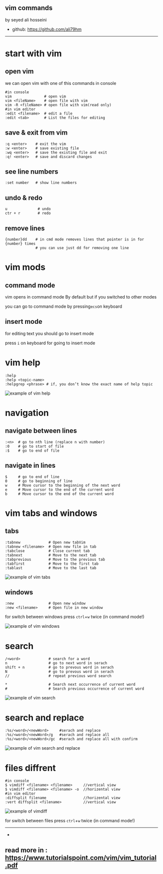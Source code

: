 vim commands
---
by seyed ali hosseini

  - 
    github: https://github.com/ali79hm
---
# start with vim
## open vim
we can open vim with one of this commands in console
```shell
#in console
vim               # open vim
vim <fileName>    # open file with vim
vim -R <fileName> # open file with vim(read only)
#in vim editor
:edit <filename>  # edit a file 
:edit <tab>       # List the files for editing
```
## save & exit from vim

```shell 
:q <enter>    # exit the vim 
:w <enter>    # save existing file 
:wq <enter>   # save the existing file and exit 
:q! <enter>   # save and discard changes
```

## see line numbers

```shell
:set number   # show line numbers
```
## undo & redo
```shell
u              # undo 
ctr + r        # redo
```
## remove lines
```shell
{number}dd    # in cmd mode removes lines that pointer is in for {number} times
              # you can use just dd for removing one line
```
# vim mods
## command mode
vim opens in command mode By default but if you switched to other modes 

you can go to command mode by pressing```ecs```on keyboard 

## insert mode
for editing text you should go to insert mode 

press ```i``` on keyboard for going to insert mode

# vim help
```shell
:help
:help <topic-name>
:helpgrep <phrase> # if, you don’t know the exact name of help topic
```
![example of vim help](picture/vim-help-modes.png "example of vim help")

# navigation

## navigate between lines
 
```shell
:<n>  # go to nth line (replace n with number)
:0    # go to start of file
:$    # go to end of file
```

## navigate in lines

```shell
$     # go to end of line
0     # go to beginning of line
w     # Move cursor to the beginning of the next word
e     # Move cursor to the end of the current word
b     # Move cursor to the end of the current word
```

# vim tabs and windows
## tabs
```shell
:tabnew             # Open new tabVim
:tabnew <filename>  # Open new file in tab
:tabclose           # Close current tab
:tabnext            # Move to the next tab
:tabprevious        # Move to the previous tab
:tabfirst           # Move to the first tab
:tablast            # Move to the last tab
```
![example of vim tabs](picture/vim-tabs.png "example of vim tabs")
## windows
```shell
:new                # Open new window
:new <filename>     # Open file in new window
```
for switch between windows press ```ctrl```+```w``` twice (in command mode!)

![example of vim windows](picture/vim-windows.png "example of vim tabs")

# search
```shell
/<word>             # search for a word 
n                   # go to next word in serach
shift + n           # go to prevous word in serach
N                   # go to prevous word in serach
//                  # repeat previous word search

*                   # Search next occurrence of current word
#                   # Search previous occurrence of current word
```
![example of vim search](picture/vim-search.png "example of vim tabs")
# search and replace
```shell
:%s/<word>/<newWord>     #serach and replace
:%s/<word>/<newWord>/g   #serach and replace all
:%s/<word>/<newWord>/gc  #serach and replace all with confirm
```
![example of vim search and replace](picture/vim-searchandreplace.png "example of vim tabs")

# files diffrent
```shell
#in console
$ vimdiff <filename> <filename>     //vertical view
$ vimdiff <filename> <filename> -o  //horizental view
#in vim editor
:diffsplit filename                 //horizental view
:vert diffsplit <filename>          //vertical view
```
![example of vimdiff](picture/vim-diff.png "example of vim diff")

for switch between files press ```ctrl```+```w``` twice (in command mode!)

---
 - 
 read more in : https://www.tutorialspoint.com/vim/vim_tutorial.pdf
---